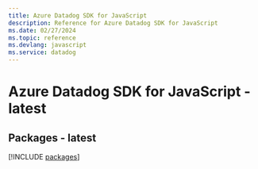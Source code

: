 ```yaml
---
title: Azure Datadog SDK for JavaScript
description: Reference for Azure Datadog SDK for JavaScript
ms.date: 02/27/2024
ms.topic: reference
ms.devlang: javascript
ms.service: datadog
---
```

# Azure Datadog SDK for JavaScript - latest
## Packages - latest
[!INCLUDE [packages](datadog-index.md)]